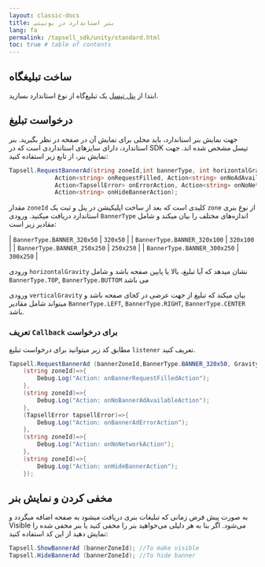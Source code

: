 ```yaml
---
layout: classic-docs
title: بنر استاندارد در یونیتی
lang: fa
permalink: /tapsell_sdk/unity/standard.html
toc: true # table of contents
---
```


## ساخت تبلیغگاه
ابتدا از [پنل تپسل](https://dashboard.tapsell.ir/) یک تبلیغ‌گاه از نوع استاندارد بسازید.


## درخواست تبلیغ
جهت نمایش بنر استاندارد، باید محلی برای نمایش آن در صفحه در نظر بگیرید. بنر استاندارد، دارای سایزهای استانداردی است که در SDK تپسل مشخص شده اند. جهت نمایش بنر، از تابع زیر استفاده کنید:

```c#
Tapsell.RequestBannerAd(string zoneId,int bannerType, int horizontalGravity , int verticalGravity, 
             Action<string> onRequestFilled, Action<string> onNoAdAvailableAction,
             Action<TapsellError> onErrorAction, Action<string> onNoNetworkAction,
             Action<string> onHideBannerAction);
```

مقدار `zoneId` کلیدی است که بعد از ساخت اپلیکیشن در پنل و ثبت یک `zone` از نوع بنری استاندارد دریافت میکنید. ورودی `BannerType` اندازه‌های مختلف را بیان میکند و شامل مقادیر زیر است:

| `BannerType.BANNER_320x50` | `320x50` |
| `BannerType.BANNER_320x100` | `320x100` |
| `BannerType.BANNER_250x250` | `250x250` |
| `BannerType.BANNER_300x250` | `300x250` |  
  
ورودی `horizontalGravity` نشان میدهد که آیا تبلیغ، بالا یا پایین صفحه باشد و شامل `BannerType.TOP`, `BannerType.BUTTOM` می باشد  

ورودی `verticalGravity` بیان میکند که تبلیغ از جهت عرضی در کجای صفحه باشد و میتواند شامل مقادیر `BannerType.LEFT`, `BannerType.RIGHT`, `BannerType.CENTER` باشد.


### تعریف `Callback` برای درخواست
مطابق کد زیر میتوانید برای درخواست تبلیغ `listener` تعریف کنید.

```c#
Tapsell.RequestBannerAd (bannerZoneId,BannerType.BANNER_320x50, Gravity.BOTTOM, Gravity.CENTER,
	(string zoneId)=>{
		Debug.Log("Action: onBannerRequestFilledAction");
	},
	(string zoneId)=>{
		Debug.Log("Action: onNoBannerAdAvailableAction");
	},
	(TapsellError tapsellError)=>{
		Debug.Log("Action: onBannerAdErrorAction");
	},
	(string zoneId)=>{
		Debug.Log("Action: onNoNetworkAction");
	}, 
	(string zoneId)=>{
		Debug.Log("Action: onHideBannerAction");
	});
```

## مخفی کردن و نمایش بنر
به صورت پیش فرض زمانی که تبلیغات بنری دریافت میشود به صفحه اضافه میگردد و Visible می‌شود. اگر بنا به هر دلیلی می‌خواهید بنر را مخفی کنید یا بنر مخفی شده را نمایش دهید از این کد استفاده کنید:


```java
Tapsell.ShowBannerAd (bannerZoneId); //To make visible
Tapsell.HideBannerAd (bannerZoneId); //To hide banner
```
